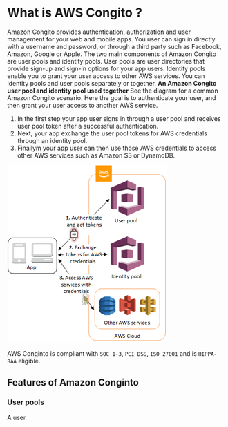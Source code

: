 # What is AWS Congito ?
Amazon Congito provides authentication, authorization and user management for your web and mobile apps. You user can sign in directly with a username and password, or through a third party such as Facebook, Amazon, Google or Apple.
The two main components of Amazon Congito are user pools and identity pools. User pools are user directories that provide sign-up and sign-in options for your app users. Identity pools enable you to grant your user access to other AWS services. You can identity pools and user pools separately or together.
**An Amazon Congito user pool and identity pool used together**
See the diagram for a common Amazon Congito scenario. Here the goal is to authenticate your user, and then grant your user access to another AWS service.
1. In the first step your app user signs in through a user pool and receives user pool token after a successful authentication.
2. Next, your app exchange the user pool tokens for AWS credentials through an identity pool.
3. Finallym your app user can then use those AWS credentials to access other AWS services such as Amazon S3 or DynamoDB.

![AWS Congito Scenario](images/scenario-cup-cib2.png)

AWS Conginto is compliant with `SOC 1-3`, `PCI DSS`, `ISO 27001` and is `HIPPA-BAA` eligible.

## Features of Amazon Conginto

### User pools
A user 

